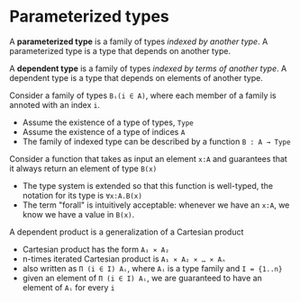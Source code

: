 # Parameterized types

A **parameterized type** is a family of types *indexed by another type*. 
A parameterized type is a type that depends on another type.

A **dependent type** is a family of types *indexed by terms of another type*. 
A dependent type is a type that depends on elements of another type.

Consider a family of types `Bᵢ(i ∈ A)`, where each member of a family is annoted with an index `i`.
- Assume the existence of a type of types, `Type`
- Assume the existence of a type of indices `A`
- The family of indexed type can be described by a function `B : A → Type`

Consider a function that takes as input an element `x:A` and guarantees that it always return an element of type `B(x)`
- The type system is extended so that this function is well-typed, the notation for its type is `∀x:A.B(x)`
- The term "forall" is intuitively acceptable: whenever we have an `x:A`, we know we have a value in `B(x)`.

A dependent product is a generalization of a Cartesian product
- Cartesian product has the form `A₁ ⨯ A₂`
- n-times iterated Cartesian product is `A₁ ⨯ A₂ ⨯ … ⨯ Aₙ`
- also written as `Π (i ∈ I) Aᵢ`, where `Aᵢ` is a type family and `I = {1..n}`
- given an element of `Π (i ∈ I) Aᵢ`, we are guaranteed to have an element of `Aᵢ` for every `i`
